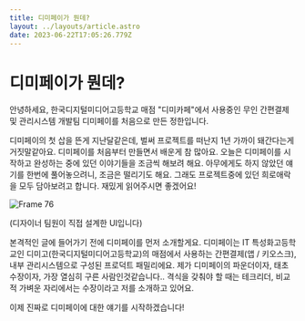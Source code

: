 ```yaml
---
title: 디미페이가 뭔데?
layout: ../layouts/article.astro
date: 2023-06-22T17:05:26.779Z
---
```


# 디미페이가 뭔데?

안녕하세요, 한국디지털미디어고등학교 매점 "디미카페"에서 사용중인 무인 간편결제 및 관리시스템 개발팀 디미페이를 처음으로 만든 정한입니다.

디미페이의 첫 삽을 뜬게 지난달같은데, 벌써 프로젝트를 떠난지 1년 가까이 돼간다는게 거짓말같아요. 디미페이를 처음부터 만들면서 배운게 참 많아요. 오늘은 디미페이를 시작하고 완성하는 중에 있던 이야기들을 조금씩 해보려 해요. 아무에게도 하지 않았던 얘기를 한번에 풀어놓으려니, 조금은 떨리기도 해요. 그래도 프로젝트중에 있던 희로애락을 모두 담아보려고 합니다. 재밌게 읽어주시면 좋겠어요!

![Frame 76](../images/e8c6e15a-fb9c-458f-9a23-d56260a8740c.png)

(디자이너 팀원이 직접 설계한 UI입니다)

본격적인 글에 들어가기 전에 디미페이를 먼저 소개할게요. 디미페이는 IT 특성화고등학교인 디미고(한국디지털미디어고등학교)의 매점에서 사용하는 간편결제(앱 / 키오스크), 내부 관리시스템으로 구성된 프로덕트 패밀리에요. 제가 디미페이의 파운더이자, 태초 수장이자, 가장 열심히 구른 사람인것같습니다.. 격식을 갖춰야 할 때는 테크리더, 비교적 가벼운 자리에서는 수장이라고 저를 소개하고 있어요.

이제 진짜로 디미페이에 대한 얘기를 시작하겠습니다!
